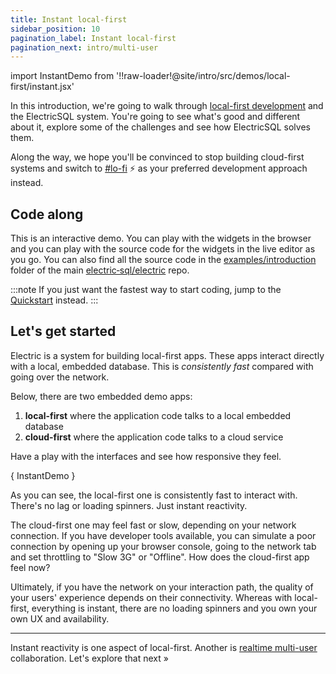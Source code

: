 ```yaml
---
title: Instant local-first
sidebar_position: 10
pagination_label: Instant local-first
pagination_next: intro/multi-user
---
```


import InstantDemo from '!!raw-loader!@site/intro/src/demos/local-first/instant.jsx'

In this introduction, we're going to walk through [local-first development](../reference/local-first.md) and the ElectricSQL system. You're going to see what's good and different about it, explore some of the challenges and see how ElectricSQL solves them.

Along the way, we hope you'll be convinced to stop building cloud-first systems and switch to [#lo-fi](https://lofi.software/) ⚡ as your preferred development approach instead.

## Code along

This is an interactive demo. You can play with the widgets in the browser and you can play with the source code for the widgets in the live editor as you go. You can also find all the source code in the [examples/introduction](https://github.com/electric-sql/electric/tree/main/examples/introduction) folder of the main [electric&#8209;sql/electric](https://github.com/electric-sql/electric) repo.

:::note
If you just want the fastest way to start coding, jump to the [Quickstart](../quickstart/index.md) instead.
:::

## Let's get started

Electric is a system for building local-first apps. These apps interact directly with a local, embedded database. This is *consistently fast* compared with going over the network.

Below, there are two embedded demo apps:

1. **local-first** where the application code talks to a local embedded database
2. **cloud-first** where the application code talks to a cloud service

Have a play with the interfaces and see how responsive they feel.

<CodeBlock live={true} noInline={true} language="jsx">{
  InstantDemo
}</CodeBlock>

As you can see, the local-first one is consistently fast to interact with. There's no lag or loading spinners. Just instant reactivity.

The cloud-first one may feel fast or slow, depending on your network connection. If you have developer tools available, you can simulate a poor connection by opening up your browser console, going to the network tab and set throttling to "Slow 3G" or "Offline". How does the cloud-first app feel now?

Ultimately, if you have the network on your interaction path, the quality of your users' experience depends on their connectivity. Whereas with local-first, everything is instant, there are no loading spinners and you own your own UX and availability.

<hr className="doc-divider" />

Instant reactivity is one aspect of local-first. Another is [realtime multi-user](./multi-user.md) collaboration. Let's explore that next &raquo;
